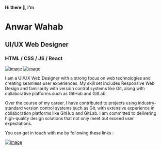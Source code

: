#### Hi there 👋, I'm
# Anwar Wahab
## UI/UX Web Designer
### HTML / CSS / JS / React
[![image](https://custom-icon-badges.demolab.com/badge/KL-MY-purple?style=for-the-badge&logo=location&logoColor=white)](https://www.google.com/maps/place/Kuala+Lumpur,+Federal+Territory+of+Kuala+Lumpur/@3.1388358,101.5221718,11z/data=!3m1!4b1!4m6!3m5!1s0x31cc362abd08e7d3:0x232e1ff540d86c99!8m2!3d3.1319197!4d101.6840589!16zL20vMDQ5ZDE?entry=ttu)
[![image](https://custom-icon-badges.herokuapp.com/badge/-Download%20Resume-F25278?style=for-the-badge&logo=download&logoColor=white)](https://drive.google.com/file/d/1QKA-usX6pn18li0hNLg0MiMOyXX7cusQ/view?usp=drive_link)

I am a UI/UX Web Designer with a strong focus on web technologies and creating seamless user experiences. My skill set includes Responsive Web Design and familiarity with version control systems like Git, along with collaborative platforms such as GitHub and GitLab.

Over the course of my career, I have contributed to projects using industry-standard version control systems such as Git, with extensive experience in collaboration platforms like GitHub and GitLab. I am committed to delivering high-quality design solutions that not only meet but exceed user expectations.

You can get in touch with me by following these links : 

[![image](https://img.shields.io/badge/LinkedIn-0077B5?style=for-the-badge&logo=linkedin&logoColor=white)](https://www.linkedin.com/in/anwar-bin-abdul-wahab-223b7618b/)

